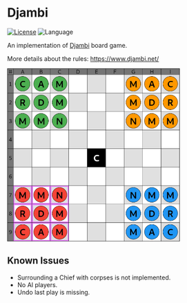 # Djambi

[![License](https://img.shields.io/github/license/mabdelaal86/djambi)](./LICENSE)
![Language](https://img.shields.io/github/languages/top/mabdelaal86/djambi)

An implementation of [Djambi](https://en.wikipedia.org/wiki/Djambi) board game.

More details about the rules: https://www.djambi.net/

<img src="docs/assets/screenshot.png" width="400px">

## Known Issues

* Surrounding a Chief with corpses is not implemented.
* No AI players.
* Undo last play is missing.

